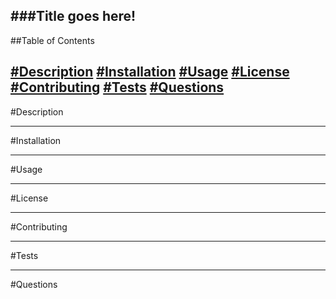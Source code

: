 ###Title goes here!
---
##Table of Contents

[#Description](#Description)
[#Installation](#Installation)
[#Usage](#Usage)
[#License](#License)
[#Contributing](#Contributing)
[#Tests](#Tests)
[#Questions](#Questions)
---
<a name="#Description"></a>
#Description

---
<a name="#Installation"></a>
#Installation

---
<a name="#Usage"></a>
#Usage

---
<a name="#License"></a>
#License

---
<a name="#Contributing"></a>
#Contributing

---
<a name="#Tests"></a>
#Tests

---
<a name="#Questions"></a>
#Questions


